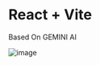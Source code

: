 # React + Vite

Based On GEMINI AI

![image](https://github.com/yashnayan8795/GPT-3/assets/115628084/281a5239-3ca0-4006-9b88-57af74a00847)


